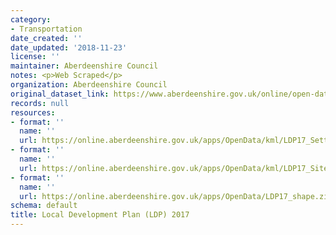 ```yaml
---
category:
- Transportation
date_created: ''
date_updated: '2018-11-23'
license: ''
maintainer: Aberdeenshire Council
notes: <p>Web Scraped</p>
organization: Aberdeenshire Council
original_dataset_link: https://www.aberdeenshire.gov.uk/online/open-data/
records: null
resources:
- format: ''
  name: ''
  url: https://online.aberdeenshire.gov.uk/apps/OpenData/kml/LDP17_Settlements.kmz
- format: ''
  name: ''
  url: https://online.aberdeenshire.gov.uk/apps/OpenData/kml/LDP17_Sites.kmz
- format: ''
  name: ''
  url: https://online.aberdeenshire.gov.uk/apps/OpenData/LDP17_shape.zip
schema: default
title: Local Development Plan (LDP) 2017
---
```

